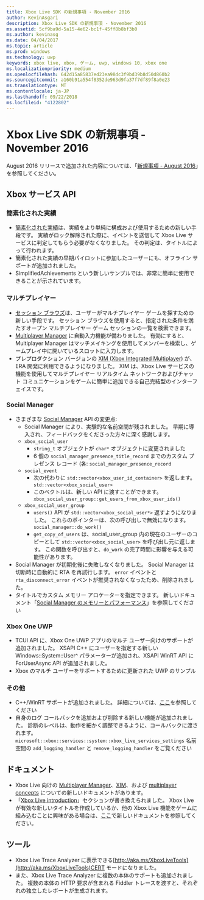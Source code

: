 ```yaml
---
title: Xbox Live SDK の新規事項 - November 2016
author: KevinAsgari
description: Xbox Live SDK の新規事項 - November 2016
ms.assetid: 5cf9ba9d-5a15-4e62-bc1f-45ff8b8bf3b0
ms.author: kevinasg
ms.date: 04/04/2017
ms.topic: article
ms.prod: windows
ms.technology: uwp
keywords: xbox live, xbox, ゲーム, uwp, windows 10, xbox one
ms.localizationpriority: medium
ms.openlocfilehash: 642d15a85837ed23ea98dc3f9bd39b8d50d860b2
ms.sourcegitcommit: a160b91a554f8352de963d9fa37f7df89f8a0e23
ms.translationtype: MT
ms.contentlocale: ja-JP
ms.lasthandoff: 09/22/2018
ms.locfileid: "4122802"
---
```

# <a name="whats-new-for-the-xbox-live-sdk---november-2016"></a>Xbox Live SDK の新規事項 - November 2016

August 2016 リリースで追加された内容については、「[新規事項 - August 2016](1608-whats-new.md)」を参照してください。

## <a name="xbox-services-api"></a>Xbox サービス API

### <a name="simplified-achievements"></a>簡素化された実績

* [簡素化された実績](../achievements-2017/simplified-achievements.md)は、実績をより単純に構成および使用するための新しい手段です。  実績がロック解除された際に、イベントを送信して Xbox Live サービスに判定してもらう必要がなくなりました。  その判定は、タイトルによって行われます。
* 簡素化された実績の早期パイロットに参加したユーザーにも、オフライン サポートが追加されました。
* SimplifiedAchievements という新しいサンプルでは、非常に簡単に使用できることが示されています。

### <a name="multiplayer"></a>マルチプレイヤー

* [セッション ブラウズ](../multiplayer/session-browse.md)は、ユーザーがマルチプレイヤー ゲームを探すための新しい手段です。  セッション ブラウズを使用すると、指定された条件を満たすオープン マルチプレイヤー ゲーム セッションの一覧を検索できます。
* [Multiplayer Manager](../multiplayer/multiplayer-manager.md) に自動入力機能が備わりました。  有効にすると、Multiplayer Manager はマッチメイキングを使用してメンバーを検索し、ゲームプレイ中に開いているスロットに入力します。
* プレプロダクション バージョンの [XIM (Xbox Integrated Multiplayer)](../multiplayer/xbox-integrated-multiplayer.md) が、ERA 開発に利用できるようになりました。  XIM は、Xbox Live サービスの機能を使用してマルチプレイヤー リアルタイム ネットワークおよびチャット コミュニケーションをゲームに簡単に追加できる自己完結型のインターフェイスです。

### <a name="social-manager"></a>Social Manager

* さまざまな [Social Manager](../social-platform/intro-to-social-manager.md) API の変更点:
    * Social Manager により、実験的な名前空間が残されました。 早期に導入され、フィードバックをくださった方々に深く感謝します。
    * `xbox_social_user`
        * `string_t` オブジェクトが `char*` オブジェクトに変更されました
        * 6 個の `social_manager_presence_title_record` までのカスタム プレゼンス レコード (各:  `social_manager_presence_record`
    * `social_event`
        * 次の代わりに `std::vector<xbox_user_id_container>` を返します。 `std::vector<xbox_social_user>`
        * このベクトルは、新しい API に渡すことができます。 `xbox_social_user_group::get_users_from_xbox_user_ids()`
    * `xbox_social_user_group`
        * `users()` API が `std::vector<xbox_social_user*>` 返すようになりました。 これらのポインターは、次の呼び出しで無効になります。 `social_manager::do_work()`
        * `get_copy_of_users` は、social_user_group 内の現在のユーザーのコピーとして `std::vector<xbox_social_user>` を呼び出し元に返します。 この関数を呼び出すと、`do_work` の完了時間に影響を与える可能性があります。
* Social Manager が初期化後に失敗しなくなりました。 Social Manager は切断時に自動的に RTA を再試行します。 `error` イベントと `rta_disconnect_error` イベントが推奨されなくなったため、削除されました。
* タイトルでカスタム メモリー アロケーターを指定できます。 新しいドキュメント「[Social Manager のメモリーとパフォーマンス](../social-platform/social-manager-memory-and-performance-overview.md)」を参照してください

### <a name="xbox-one-uwp"></a>Xbox One UWP
* TCUI API に、Xbox One UWP アプリのマルチ ユーザー向けのサポートが追加されました。  XSAPI C++ にユーザーを指定する新しい Windows::System::User^ パラメーターが追加され、XSAPI WinRT API に ForUserAsync API が追加されました。
* Xbox のマルチ ユーザーをサポートするために更新された UWP のサンプル

### <a name="other"></a>その他

* C++/WinRT サポートが追加されました。   詳細については、[ここ](../introduction-to-xbox-live-apis.md)を参照してください
* 自身のログ コールバックを追加および削除する新しい機能が追加されました。  診断のレベルは、動作を細かく調整できるように、コールバックに渡されます。  `microsoft::xbox::services::system::xbox_live_services_settings` 名前空間の `add_logging_handler` と `remove_logging_handler` をご覧ください

## <a name="documentation"></a>ドキュメント
* Xbox Live 向けの [Multiplayer Manager](../multiplayer/multiplayer-manager.md)、[XIM](../multiplayer/xbox-integrated-multiplayer.md)、および [multiplayer concepts](../multiplayer/multiplayer-concepts.md) についての新しいドキュメントがあります。
* 「[Xbox Live introduction](../get-started-with-partner/get-started-with-xbox-live-partner.md)」セクションが書き換えられました。  Xbox Live が有効な新しいタイトルを作成しているか、他の Xbox Live 機能をゲームに組み込むことに興味がある場合は、[ここ](../get-started-with-partner/get-started-with-xbox-live-partner.md)で新しいドキュメントを参照してください。

## <a name="tools"></a>ツール
* Xbox Live Trace Analyzer に表示できる[http://aka.ms/XboxLiveTools](http://aka.ms/XboxLiveTools)CERT モードになりました。  
* また、Xbox Live Trace Analyzer に複数の本体のサポートも追加されました。  複数の本体の HTTP 要求が含まれる Fiddler トレースを渡すと、それぞれの独立したレポートが生成されます。
